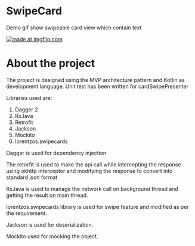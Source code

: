 # SwipeCard

Demo gif show swipeable card view which contain text

<a href="https://imgflip.com/gif/3gjxp5"><img src="https://i.imgflip.com/3gjxp5.gif" title="made at imgflip.com"/></a>

# About the project

The project is designed using the MVP architecture pattern and Kotlin as development language. 
Unit test has been written for cardSwipePresenter

Libraries used are:
1. Dagger 2
2. RxJava
3. Retrofit
4. Jackson
5. Mockito
6. lorentzos.swipecards


Dagger is used for dependency injection

The retorfit is used to make the api call while intercepting the response using okhttp interceptor and modifying the response to convert
into standard json format

RxJava is used to manage the network call on background thread and getting the result on main thread.

lorentzos.swipecards library is used for swipe feature and modified as per the requirement.

Jackson is used for deserialization.

Mockito used for mocking the object.
